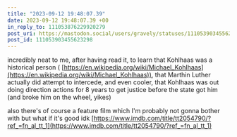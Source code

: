 ```yaml
---
title: "2023-09-12 19:48:07.39"
date: 2023-09-12 19:48:07.39 +00
in_reply_to: 111053876229920279
post_uri: https://mastodon.social/users/gravely/statuses/111053903455623298
post_id: 111053903455623298
---
```

incredibly neat to me, after having read it, to learn that Kohlhaas was a historical person ( [https://en.wikipedia.org/wiki/Michael_Kohlhaas](https://en.wikipedia.org/wiki/Michael_Kohlhaas)), that Marthin Luther actually did attempt to intercede, and even cooler, that Kohlhaas was out doing direction actions for 8 years to get justice before the state got him (and broke him on the wheel, yikes)

also there's of course a feature film which I'm probably not gonna bother with but what if it's good idk [https://www.imdb.com/title/tt2054790/?ref_=fn_al_tt_1](https://www.imdb.com/title/tt2054790/?ref_=fn_al_tt_1)


